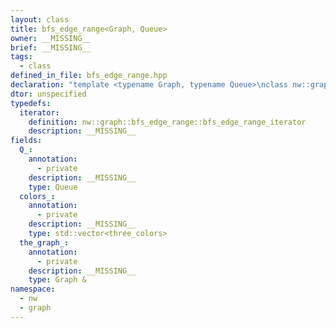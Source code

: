 ```yaml
---
layout: class
title: bfs_edge_range<Graph, Queue>
owner: __MISSING__
brief: __MISSING__
tags:
  - class
defined_in_file: bfs_edge_range.hpp
declaration: "template <typename Graph, typename Queue>\nclass nw::graph::bfs_edge_range;"
dtor: unspecified
typedefs:
  iterator:
    definition: nw::graph::bfs_edge_range::bfs_edge_range_iterator
    description: __MISSING__
fields:
  Q_:
    annotation:
      - private
    description: __MISSING__
    type: Queue
  colors_:
    annotation:
      - private
    description: __MISSING__
    type: std::vector<three_colors>
  the_graph_:
    annotation:
      - private
    description: __MISSING__
    type: Graph &
namespace:
  - nw
  - graph
---
```


```{index}  bfs_edge_range<Graph, Queue>
```

